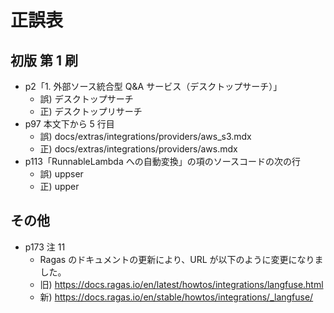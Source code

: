 # 正誤表

## 初版 第 1 刷

- p2「1. 外部ソース統合型 Q&A サービス（デスクトップサーチ）」
  - 誤) デスクトップサーチ
  - 正) デスクトップリサーチ
- p97 本文下から 5 行目
  - 誤) docs/extras/integrations/providers/aws_s3.mdx
  - 正) docs/extras/integrations/providers/aws.mdx
- p113「RunnableLambda への自動変換」の項のソースコードの次の行
  - 誤) uppser
  - 正) upper

## その他

- p173 注 11
  - Ragas のドキュメントの更新により、URL が以下のように変更になりました。
  - 旧) https://docs.ragas.io/en/latest/howtos/integrations/langfuse.html
  - 新) https://docs.ragas.io/en/stable/howtos/integrations/_langfuse/
